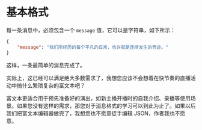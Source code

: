 # 基本格式

每一条消息中，必须包含一个 `message` 值，它可以是字符串，如下所示：

``` json linenums="1"
{
    "message": "我们所经历的每个平凡的日常，也许就是连续发生的奇迹。"
}
```

这样，一条最简单的消息完成了。

实际上，这已经可以满足绝大多数需求了，我想您应该不会想着在快节奏的直播活动中搞什么繁琐复杂的富文本吧？

富文本更适合用于预先准备好的演出，如新主播开播时的自我介绍、录播等使用场景。如果您没有这样的需求，那您对于消息格式的学习可以到此为止了。如果以后我们把富文本编辑器做完了，我想您也不愿意徒手编辑 JSON，作者我也不愿意。